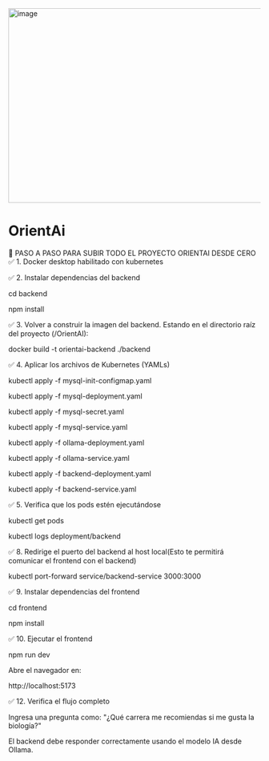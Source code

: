 <img width="839" height="389" alt="image" src="https://github.com/user-attachments/assets/4c2e36d1-f34a-483c-ba19-00fa9adb86bb" />


# OrientAi
🚀 PASO A PASO PARA SUBIR TODO EL PROYECTO ORIENTAI DESDE CERO
✅ 1. Docker desktop habilitado con kubernetes

✅ 2. Instalar dependencias del backend

cd backend

npm install

✅ 3. Volver a construir la imagen del backend. Estando en el directorio raíz del proyecto (/OrientAI):

docker build -t orientai-backend ./backend

✅ 4. Aplicar los archivos de Kubernetes (YAMLs)

kubectl apply -f mysql-init-configmap.yaml

kubectl apply -f mysql-deployment.yaml

kubectl apply -f mysql-secret.yaml 

kubectl apply -f mysql-service.yaml

kubectl apply -f ollama-deployment.yaml

kubectl apply -f ollama-service.yaml

kubectl apply -f backend-deployment.yaml

kubectl apply -f backend-service.yaml


✅ 5. Verifica que los pods estén ejecutándose

kubectl get pods

kubectl logs deployment/backend

✅ 8. Redirige el puerto del backend al host local(Esto te permitirá comunicar el frontend con el backend)

kubectl port-forward service/backend-service 3000:3000

✅ 9. Instalar dependencias del frontend

cd frontend

npm install

✅ 10. Ejecutar el frontend

npm run dev

Abre el navegador en:

http://localhost:5173

✅ 12. Verifica el flujo completo

Ingresa una pregunta como: "¿Qué carrera me recomiendas si me gusta la biología?"

El backend debe responder correctamente usando el modelo IA desde Ollama.


